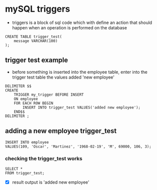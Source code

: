 # mySQL triggers

- triggers is a block of sql code which with define an action that should happen when an operation is performed on the database

```
CREATE TABLE trigger_test(
	message VARCHAR(100)
);
```

## trigger test example

- before something is inserted into the employee table, enter into the trigger test table the values added 'new employee'

```
DELIMITER $$
CREATE
	TRIGGER my_trigger BEFORE INSERT
    ON employee
    FOR EACH ROW BEGIN
		INSERT INTO trigger_test VALUES('added new employee');
	END$$
DELIMITER ;
```

## adding a new employee trigger_test

```
INSERT INTO employee
VALUES(109, 'Oscar', 'Martinez', '1968-02-19', 'M', 69000, 106, 3);
```

### checking the trigger_test works

```
SELECT *
FROM trigger_test;
```

- [x] result output is 'added new employee'
